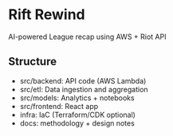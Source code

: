 # Rift Rewind
AI-powered League recap using AWS + Riot API

## Structure
- src/backend: API code (AWS Lambda)
- src/etl: Data ingestion and aggregation
- src/models: Analytics + notebooks
- src/frontend: React app
- infra: IaC (Terraform/CDK optional)
- docs: methodology + design notes